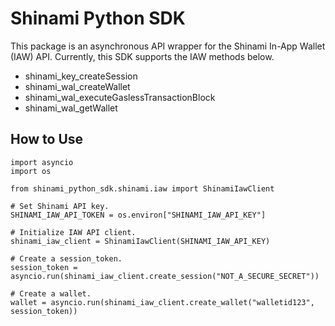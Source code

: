 # Shinami Python SDK

This package is an asynchronous API wrapper for the Shinami In-App Wallet (IAW) API. Currently, this SDK supports the IAW methods below.

* shinami_key_createSession
* shinami_wal_createWallet
* shinami_wal_executeGaslessTransactionBlock
* shinami_wal_getWallet

## How to Use

```
import asyncio
import os

from shinami_python_sdk.shinami.iaw import ShinamiIawClient

# Set Shinami API key.
SHINAMI_IAW_API_TOKEN = os.environ["SHINAMI_IAW_API_KEY"]

# Initialize IAW API client.
shinami_iaw_client = ShinamiIawClient(SHINAMI_IAW_API_KEY)

# Create a session_token.
session_token = asyncio.run(shinami_iaw_client.create_session("NOT_A_SECURE_SECRET"))

# Create a wallet.
wallet = asyncio.run(shinami_iaw_client.create_wallet("walletid123", session_token))
```